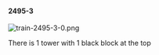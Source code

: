#### 2495-3
![train-2495-3-0.png](https://github.com/lil-lab/nlvr/raw/master/nlvr/train/images/3/train-2495-3-0.png "train-2495-3-0.png")

There is 1 tower with 1 black block at the top